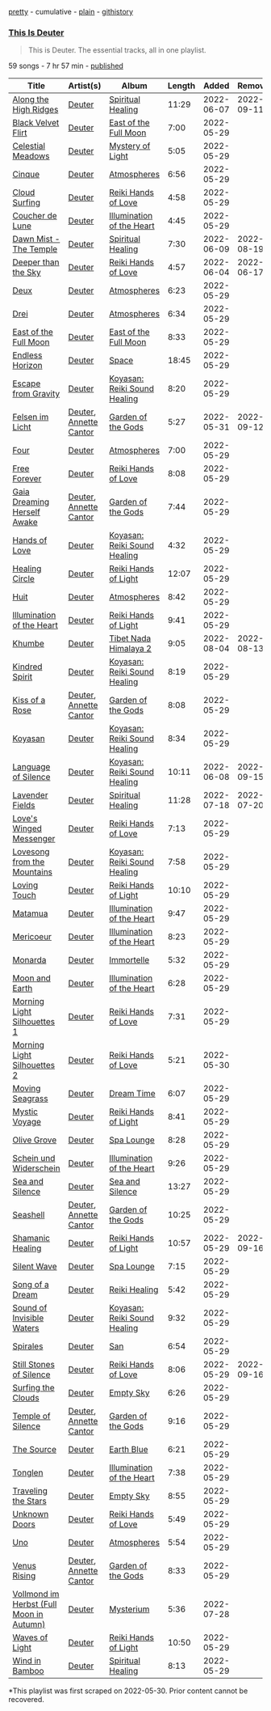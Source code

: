 [pretty](/playlists/pretty/37i9dQZF1DZ06evO25w5pM.md) - cumulative - [plain](/playlists/plain/37i9dQZF1DZ06evO25w5pM) - [githistory](https://github.githistory.xyz/mackorone/spotify-playlist-archive/blob/main/playlists/plain/37i9dQZF1DZ06evO25w5pM)

### [This Is Deuter](https://open.spotify.com/playlist/37i9dQZF1DZ06evO25w5pM)

> This is Deuter\. The essential tracks, all in one playlist.

59 songs - 7 hr 57 min - [published](https://open.spotify.com/playlist/6WpgJsRrnIclDGauq0sCwS)

| Title | Artist(s) | Album | Length | Added | Removed |
|---|---|---|---|---|---|
| [Along the High Ridges](https://open.spotify.com/track/64vIE1KwDyg4Ar9SosQR4w) | [Deuter](https://open.spotify.com/artist/3AGvwnXbUo9LoAU2P5qYHB) | [Spiritual Healing](https://open.spotify.com/album/40zjyuW6wrUhGKCuhMZCEA) | 11:29 | 2022-06-07 | 2022-09-11 |
| [Black Velvet Flirt](https://open.spotify.com/track/23d2D25xH2EYs8dy5bvi5Y) | [Deuter](https://open.spotify.com/artist/3AGvwnXbUo9LoAU2P5qYHB) | [East of the Full Moon](https://open.spotify.com/album/1KVVHP66MYMaHF1D32qSon) | 7:00 | 2022-05-29 |  |
| [Celestial Meadows](https://open.spotify.com/track/6wkfsDSCPrfEAEfQo8XYjx) | [Deuter](https://open.spotify.com/artist/3AGvwnXbUo9LoAU2P5qYHB) | [Mystery of Light](https://open.spotify.com/album/2U4w7DS7sZVl7uwWdp7wS9) | 5:05 | 2022-05-29 |  |
| [Cinque](https://open.spotify.com/track/0RDAF6UAfX2Yg6CVd9kI3p) | [Deuter](https://open.spotify.com/artist/3AGvwnXbUo9LoAU2P5qYHB) | [Atmospheres](https://open.spotify.com/album/7xM8Cmd7tMpa6z1eQxZPeG) | 6:56 | 2022-05-29 |  |
| [Cloud Surfing](https://open.spotify.com/track/1HuFkAl8FJnL83syXSPnUb) | [Deuter](https://open.spotify.com/artist/3AGvwnXbUo9LoAU2P5qYHB) | [Reiki Hands of Love](https://open.spotify.com/album/0ZyDrVKICSJ9nbqRa3hgZh) | 4:58 | 2022-05-29 |  |
| [Coucher de Lune](https://open.spotify.com/track/7lGuSZj1abRWIJ2JDsiCxe) | [Deuter](https://open.spotify.com/artist/3AGvwnXbUo9LoAU2P5qYHB) | [Illumination of the Heart](https://open.spotify.com/album/3UoxMmQNLKyu2XkxKFvB90) | 4:45 | 2022-05-29 |  |
| [Dawn Mist \- The Temple](https://open.spotify.com/track/6cnSLJOo5A4tcZ6TPZnCI2) | [Deuter](https://open.spotify.com/artist/3AGvwnXbUo9LoAU2P5qYHB) | [Spiritual Healing](https://open.spotify.com/album/40zjyuW6wrUhGKCuhMZCEA) | 7:30 | 2022-06-09 | 2022-08-19 |
| [Deeper than the Sky](https://open.spotify.com/track/27sKMZ5NDmoriIbRmMZn5q) | [Deuter](https://open.spotify.com/artist/3AGvwnXbUo9LoAU2P5qYHB) | [Reiki Hands of Love](https://open.spotify.com/album/0ZyDrVKICSJ9nbqRa3hgZh) | 4:57 | 2022-06-04 | 2022-06-17 |
| [Deux](https://open.spotify.com/track/0qcnvg2hjGZpQlE33d8COA) | [Deuter](https://open.spotify.com/artist/3AGvwnXbUo9LoAU2P5qYHB) | [Atmospheres](https://open.spotify.com/album/7xM8Cmd7tMpa6z1eQxZPeG) | 6:23 | 2022-05-29 |  |
| [Drei](https://open.spotify.com/track/0mK2VcykSMfiX3lsHMwsph) | [Deuter](https://open.spotify.com/artist/3AGvwnXbUo9LoAU2P5qYHB) | [Atmospheres](https://open.spotify.com/album/7xM8Cmd7tMpa6z1eQxZPeG) | 6:34 | 2022-05-29 |  |
| [East of the Full Moon](https://open.spotify.com/track/0eYaVwb5vYMBUvlxrS4C5u) | [Deuter](https://open.spotify.com/artist/3AGvwnXbUo9LoAU2P5qYHB) | [East of the Full Moon](https://open.spotify.com/album/1KVVHP66MYMaHF1D32qSon) | 8:33 | 2022-05-29 |  |
| [Endless Horizon](https://open.spotify.com/track/0dKDjp06BhgGzlwwhis1t3) | [Deuter](https://open.spotify.com/artist/3AGvwnXbUo9LoAU2P5qYHB) | [Space](https://open.spotify.com/album/64NKX4dhS7SN54li9VSTtx) | 18:45 | 2022-05-29 |  |
| [Escape from Gravity](https://open.spotify.com/track/7MiXBG25ozczXh5e472Hia) | [Deuter](https://open.spotify.com/artist/3AGvwnXbUo9LoAU2P5qYHB) | [Koyasan: Reiki Sound Healing](https://open.spotify.com/album/2KqIIRnERVHqimzQSAZaRD) | 8:20 | 2022-05-29 |  |
| [Felsen im Licht](https://open.spotify.com/track/114goyp7beFWnmtoOsYtJo) | [Deuter](https://open.spotify.com/artist/3AGvwnXbUo9LoAU2P5qYHB), [Annette Cantor](https://open.spotify.com/artist/0fOvSSksaEdKDYatJdvV3t) | [Garden of the Gods](https://open.spotify.com/album/1wc26fYznDqctLKiRFZyDR) | 5:27 | 2022-05-31 | 2022-09-12 |
| [Four](https://open.spotify.com/track/07kJszAySuuMhJ8UqXS8PS) | [Deuter](https://open.spotify.com/artist/3AGvwnXbUo9LoAU2P5qYHB) | [Atmospheres](https://open.spotify.com/album/7xM8Cmd7tMpa6z1eQxZPeG) | 7:00 | 2022-05-29 |  |
| [Free Forever](https://open.spotify.com/track/7tu8BZz19o4D1zQhLsWSRE) | [Deuter](https://open.spotify.com/artist/3AGvwnXbUo9LoAU2P5qYHB) | [Reiki Hands of Love](https://open.spotify.com/album/0ZyDrVKICSJ9nbqRa3hgZh) | 8:08 | 2022-05-29 |  |
| [Gaia Dreaming Herself Awake](https://open.spotify.com/track/7lQ6P6agn49OUCedmJSw5q) | [Deuter](https://open.spotify.com/artist/3AGvwnXbUo9LoAU2P5qYHB), [Annette Cantor](https://open.spotify.com/artist/0fOvSSksaEdKDYatJdvV3t) | [Garden of the Gods](https://open.spotify.com/album/1wc26fYznDqctLKiRFZyDR) | 7:44 | 2022-05-29 |  |
| [Hands of Love](https://open.spotify.com/track/5jhjteLUEdraJNZOWco1dN) | [Deuter](https://open.spotify.com/artist/3AGvwnXbUo9LoAU2P5qYHB) | [Koyasan: Reiki Sound Healing](https://open.spotify.com/album/2KqIIRnERVHqimzQSAZaRD) | 4:32 | 2022-05-29 |  |
| [Healing Circle](https://open.spotify.com/track/5YYQOMiPMTbw18fJj6rG4w) | [Deuter](https://open.spotify.com/artist/3AGvwnXbUo9LoAU2P5qYHB) | [Reiki Hands of Light](https://open.spotify.com/album/296Ap83do1F6OHL4M6Dn4I) | 12:07 | 2022-05-29 |  |
| [Huit](https://open.spotify.com/track/2BfQ8b6lOmOCohyKzhbiyD) | [Deuter](https://open.spotify.com/artist/3AGvwnXbUo9LoAU2P5qYHB) | [Atmospheres](https://open.spotify.com/album/7xM8Cmd7tMpa6z1eQxZPeG) | 8:42 | 2022-05-29 |  |
| [Illumination of the Heart](https://open.spotify.com/track/4PSXQc6mV7ZJpLEJ4vkfUR) | [Deuter](https://open.spotify.com/artist/3AGvwnXbUo9LoAU2P5qYHB) | [Reiki Hands of Light](https://open.spotify.com/album/296Ap83do1F6OHL4M6Dn4I) | 9:41 | 2022-05-29 |  |
| [Khumbe](https://open.spotify.com/track/1LUL3P83KWBsfZFoypbJAH) | [Deuter](https://open.spotify.com/artist/3AGvwnXbUo9LoAU2P5qYHB) | [Tibet Nada Himalaya 2](https://open.spotify.com/album/4iPs5HUdRml1LOnNw8aL73) | 9:05 | 2022-08-04 | 2022-08-13 |
| [Kindred Spirit](https://open.spotify.com/track/3DnYVJJH3H6P7Svy4x2DYT) | [Deuter](https://open.spotify.com/artist/3AGvwnXbUo9LoAU2P5qYHB) | [Koyasan: Reiki Sound Healing](https://open.spotify.com/album/2KqIIRnERVHqimzQSAZaRD) | 8:19 | 2022-05-29 |  |
| [Kiss of a Rose](https://open.spotify.com/track/1iYVLR0alUpxmIbIkoc1xg) | [Deuter](https://open.spotify.com/artist/3AGvwnXbUo9LoAU2P5qYHB), [Annette Cantor](https://open.spotify.com/artist/0fOvSSksaEdKDYatJdvV3t) | [Garden of the Gods](https://open.spotify.com/album/1wc26fYznDqctLKiRFZyDR) | 8:08 | 2022-05-29 |  |
| [Koyasan](https://open.spotify.com/track/5lV4TxufL1Sq5zfC8Gz2CZ) | [Deuter](https://open.spotify.com/artist/3AGvwnXbUo9LoAU2P5qYHB) | [Koyasan: Reiki Sound Healing](https://open.spotify.com/album/2KqIIRnERVHqimzQSAZaRD) | 8:34 | 2022-05-29 |  |
| [Language of Silence](https://open.spotify.com/track/4gsTHtp8pywndlUmPZIgOw) | [Deuter](https://open.spotify.com/artist/3AGvwnXbUo9LoAU2P5qYHB) | [Koyasan: Reiki Sound Healing](https://open.spotify.com/album/2KqIIRnERVHqimzQSAZaRD) | 10:11 | 2022-06-08 | 2022-09-15 |
| [Lavender Fields](https://open.spotify.com/track/1ENhgR4UmYRhit46FoJVes) | [Deuter](https://open.spotify.com/artist/3AGvwnXbUo9LoAU2P5qYHB) | [Spiritual Healing](https://open.spotify.com/album/40zjyuW6wrUhGKCuhMZCEA) | 11:28 | 2022-07-18 | 2022-07-20 |
| [Love's Winged Messenger](https://open.spotify.com/track/1H5R677QTxixhfBlGNMDtY) | [Deuter](https://open.spotify.com/artist/3AGvwnXbUo9LoAU2P5qYHB) | [Reiki Hands of Love](https://open.spotify.com/album/0ZyDrVKICSJ9nbqRa3hgZh) | 7:13 | 2022-05-29 |  |
| [Lovesong from the Mountains](https://open.spotify.com/track/3MJd5S8ZIUp19dVvKxgNoe) | [Deuter](https://open.spotify.com/artist/3AGvwnXbUo9LoAU2P5qYHB) | [Koyasan: Reiki Sound Healing](https://open.spotify.com/album/2KqIIRnERVHqimzQSAZaRD) | 7:58 | 2022-05-29 |  |
| [Loving Touch](https://open.spotify.com/track/0hdMmviZDiyTsuctkBtLpC) | [Deuter](https://open.spotify.com/artist/3AGvwnXbUo9LoAU2P5qYHB) | [Reiki Hands of Light](https://open.spotify.com/album/296Ap83do1F6OHL4M6Dn4I) | 10:10 | 2022-05-29 |  |
| [Matamua](https://open.spotify.com/track/472kQ99QrEpFLaLBUglVF3) | [Deuter](https://open.spotify.com/artist/3AGvwnXbUo9LoAU2P5qYHB) | [Illumination of the Heart](https://open.spotify.com/album/3UoxMmQNLKyu2XkxKFvB90) | 9:47 | 2022-05-29 |  |
| [Mericoeur](https://open.spotify.com/track/2Yt7BGALGcWl1TEBtQEqBy) | [Deuter](https://open.spotify.com/artist/3AGvwnXbUo9LoAU2P5qYHB) | [Illumination of the Heart](https://open.spotify.com/album/3UoxMmQNLKyu2XkxKFvB90) | 8:23 | 2022-05-29 |  |
| [Monarda](https://open.spotify.com/track/0at96syawo9G6QQ3cVGNCx) | [Deuter](https://open.spotify.com/artist/3AGvwnXbUo9LoAU2P5qYHB) | [Immortelle](https://open.spotify.com/album/1VJfgOdQJUp4shVpYcIThy) | 5:32 | 2022-05-29 |  |
| [Moon and Earth](https://open.spotify.com/track/07neilEX9t7aKFndygWFDK) | [Deuter](https://open.spotify.com/artist/3AGvwnXbUo9LoAU2P5qYHB) | [Illumination of the Heart](https://open.spotify.com/album/3UoxMmQNLKyu2XkxKFvB90) | 6:28 | 2022-05-29 |  |
| [Morning Light Silhouettes 1](https://open.spotify.com/track/7qhqxUZim8dgGAe7dzhVlR) | [Deuter](https://open.spotify.com/artist/3AGvwnXbUo9LoAU2P5qYHB) | [Reiki Hands of Love](https://open.spotify.com/album/0ZyDrVKICSJ9nbqRa3hgZh) | 7:31 | 2022-05-29 |  |
| [Morning Light Silhouettes 2](https://open.spotify.com/track/1vP4rx7L7iHjCkiIRj6FLN) | [Deuter](https://open.spotify.com/artist/3AGvwnXbUo9LoAU2P5qYHB) | [Reiki Hands of Love](https://open.spotify.com/album/0ZyDrVKICSJ9nbqRa3hgZh) | 5:21 | 2022-05-30 |  |
| [Moving Seagrass](https://open.spotify.com/track/4xnZW5ewiv2cN2HRwUjIIh) | [Deuter](https://open.spotify.com/artist/3AGvwnXbUo9LoAU2P5qYHB) | [Dream Time](https://open.spotify.com/album/6T1U1ucDvCSyh4panZaZTP) | 6:07 | 2022-05-29 |  |
| [Mystic Voyage](https://open.spotify.com/track/7guiwTzSraP0ZHqBCMlnmE) | [Deuter](https://open.spotify.com/artist/3AGvwnXbUo9LoAU2P5qYHB) | [Reiki Hands of Light](https://open.spotify.com/album/296Ap83do1F6OHL4M6Dn4I) | 8:41 | 2022-05-29 |  |
| [Olive Grove](https://open.spotify.com/track/7G6SLZYw7lEBgvzVWEM4H7) | [Deuter](https://open.spotify.com/artist/3AGvwnXbUo9LoAU2P5qYHB) | [Spa Lounge](https://open.spotify.com/album/6ERp3okLOeeQerFReJnCCK) | 8:28 | 2022-05-29 |  |
| [Schein und Widerschein](https://open.spotify.com/track/23j21SUvekEAMAmQKLRUY2) | [Deuter](https://open.spotify.com/artist/3AGvwnXbUo9LoAU2P5qYHB) | [Illumination of the Heart](https://open.spotify.com/album/3UoxMmQNLKyu2XkxKFvB90) | 9:26 | 2022-05-29 |  |
| [Sea and Silence](https://open.spotify.com/track/573r9ga2NLtpu0gWEoPjRN) | [Deuter](https://open.spotify.com/artist/3AGvwnXbUo9LoAU2P5qYHB) | [Sea and Silence](https://open.spotify.com/album/2ua4MPOaV3V7UMGu6awemH) | 13:27 | 2022-05-29 |  |
| [Seashell](https://open.spotify.com/track/5n4eXU7Rh2mOZIRTUCND1A) | [Deuter](https://open.spotify.com/artist/3AGvwnXbUo9LoAU2P5qYHB), [Annette Cantor](https://open.spotify.com/artist/0fOvSSksaEdKDYatJdvV3t) | [Garden of the Gods](https://open.spotify.com/album/1wc26fYznDqctLKiRFZyDR) | 10:25 | 2022-05-29 |  |
| [Shamanic Healing](https://open.spotify.com/track/2mqLxY8Q3jH4VZxvKnscvc) | [Deuter](https://open.spotify.com/artist/3AGvwnXbUo9LoAU2P5qYHB) | [Reiki Hands of Light](https://open.spotify.com/album/296Ap83do1F6OHL4M6Dn4I) | 10:57 | 2022-05-29 | 2022-09-16 |
| [Silent Wave](https://open.spotify.com/track/27F6TPCUQ9eI2gXwO8Ngr1) | [Deuter](https://open.spotify.com/artist/3AGvwnXbUo9LoAU2P5qYHB) | [Spa Lounge](https://open.spotify.com/album/6ERp3okLOeeQerFReJnCCK) | 7:15 | 2022-05-29 |  |
| [Song of a Dream](https://open.spotify.com/track/46vGNHvQ4RL2LWddrDnR4T) | [Deuter](https://open.spotify.com/artist/3AGvwnXbUo9LoAU2P5qYHB) | [Reiki Healing](https://open.spotify.com/album/4Lb8o6jr6aSXjt9L8VAKMP) | 5:42 | 2022-05-29 |  |
| [Sound of Invisible Waters](https://open.spotify.com/track/2SIgGbcduNKHTFEFcvmUaS) | [Deuter](https://open.spotify.com/artist/3AGvwnXbUo9LoAU2P5qYHB) | [Koyasan: Reiki Sound Healing](https://open.spotify.com/album/2KqIIRnERVHqimzQSAZaRD) | 9:32 | 2022-05-29 |  |
| [Spirales](https://open.spotify.com/track/0kewjdlSTKlF1GbBiXbfVc) | [Deuter](https://open.spotify.com/artist/3AGvwnXbUo9LoAU2P5qYHB) | [San](https://open.spotify.com/album/0lVpMl5G0dDi4mReNiJbhS) | 6:54 | 2022-05-29 |  |
| [Still Stones of Silence](https://open.spotify.com/track/7zUPTyOUvO41OBtA5BTwMr) | [Deuter](https://open.spotify.com/artist/3AGvwnXbUo9LoAU2P5qYHB) | [Reiki Hands of Love](https://open.spotify.com/album/0ZyDrVKICSJ9nbqRa3hgZh) | 8:06 | 2022-05-29 | 2022-09-16 |
| [Surfing the Clouds](https://open.spotify.com/track/1yiTyMECsbdBFlyeFXS3BY) | [Deuter](https://open.spotify.com/artist/3AGvwnXbUo9LoAU2P5qYHB) | [Empty Sky](https://open.spotify.com/album/3bHtL7JF8pX31w75jIljIn) | 6:26 | 2022-05-29 |  |
| [Temple of Silence](https://open.spotify.com/track/5RVcMhbIaIfekTjo7zL8ij) | [Deuter](https://open.spotify.com/artist/3AGvwnXbUo9LoAU2P5qYHB), [Annette Cantor](https://open.spotify.com/artist/0fOvSSksaEdKDYatJdvV3t) | [Garden of the Gods](https://open.spotify.com/album/1wc26fYznDqctLKiRFZyDR) | 9:16 | 2022-05-29 |  |
| [The Source](https://open.spotify.com/track/7z1DKo3h5CH80LmmSMjZHC) | [Deuter](https://open.spotify.com/artist/3AGvwnXbUo9LoAU2P5qYHB) | [Earth Blue](https://open.spotify.com/album/1v1v5JNGwKKcVkj9TAP4i5) | 6:21 | 2022-05-29 |  |
| [Tonglen](https://open.spotify.com/track/2GiGFQOH4Dzb3hK895quaS) | [Deuter](https://open.spotify.com/artist/3AGvwnXbUo9LoAU2P5qYHB) | [Illumination of the Heart](https://open.spotify.com/album/3UoxMmQNLKyu2XkxKFvB90) | 7:38 | 2022-05-29 |  |
| [Traveling the Stars](https://open.spotify.com/track/6RqAsTGE7uw6BKlUN2Gpln) | [Deuter](https://open.spotify.com/artist/3AGvwnXbUo9LoAU2P5qYHB) | [Empty Sky](https://open.spotify.com/album/3bHtL7JF8pX31w75jIljIn) | 8:55 | 2022-05-29 |  |
| [Unknown Doors](https://open.spotify.com/track/1xYzlYdAQeHUdyJKbb6Vt5) | [Deuter](https://open.spotify.com/artist/3AGvwnXbUo9LoAU2P5qYHB) | [Reiki Hands of Love](https://open.spotify.com/album/0ZyDrVKICSJ9nbqRa3hgZh) | 5:49 | 2022-05-29 |  |
| [Uno](https://open.spotify.com/track/6VoYnLiXIpKLg7j2Tnq95x) | [Deuter](https://open.spotify.com/artist/3AGvwnXbUo9LoAU2P5qYHB) | [Atmospheres](https://open.spotify.com/album/7xM8Cmd7tMpa6z1eQxZPeG) | 5:54 | 2022-05-29 |  |
| [Venus Rising](https://open.spotify.com/track/2Ugv31yiymtA9NnbJU3igD) | [Deuter](https://open.spotify.com/artist/3AGvwnXbUo9LoAU2P5qYHB), [Annette Cantor](https://open.spotify.com/artist/0fOvSSksaEdKDYatJdvV3t) | [Garden of the Gods](https://open.spotify.com/album/1wc26fYznDqctLKiRFZyDR) | 8:33 | 2022-05-29 |  |
| [Vollmond im Herbst \(Full Moon in Autumn\)](https://open.spotify.com/track/7I42dEHbS8rKpu19tkQQ2A) | [Deuter](https://open.spotify.com/artist/3AGvwnXbUo9LoAU2P5qYHB) | [Mysterium](https://open.spotify.com/album/10YHfrv4zqC7WjpeEF445V) | 5:36 | 2022-07-28 |  |
| [Waves of Light](https://open.spotify.com/track/4DKQvhGkiY5UpG7aXF4IHb) | [Deuter](https://open.spotify.com/artist/3AGvwnXbUo9LoAU2P5qYHB) | [Reiki Hands of Light](https://open.spotify.com/album/296Ap83do1F6OHL4M6Dn4I) | 10:50 | 2022-05-29 |  |
| [Wind in Bamboo](https://open.spotify.com/track/35GhFYRrUA5yepizpGgFxF) | [Deuter](https://open.spotify.com/artist/3AGvwnXbUo9LoAU2P5qYHB) | [Spiritual Healing](https://open.spotify.com/album/40zjyuW6wrUhGKCuhMZCEA) | 8:13 | 2022-05-29 |  |

\*This playlist was first scraped on 2022-05-30. Prior content cannot be recovered.
